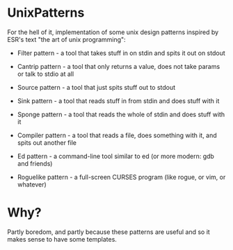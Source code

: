 # UnixPatterns
For the hell of it, implementation of some unix design patterns inspired by ESR's text "the art of unix programming":

* Filter pattern - a tool that takes stuff in on stdin and spits it out on stdout

* Cantrip pattern - a tool that only returns a value, does not take params or talk to stdio at all

* Source pattern - a tool that just spits stuff out to stdout

* Sink pattern - a tool that reads stuff in from stdin and does stuff with it

* Sponge pattern - a tool that reads the whole of stdin and does stuff with it

* Compiler pattern - a tool that reads a file, does something with it, and spits out another file

* Ed pattern - a command-line tool similar to ed (or more modern: gdb and friends)

* Roguelike pattern - a full-screen CURSES program (like rogue, or vim, or whatever)

# Why?

Partly boredom, and partly because these patterns are useful and so it makes sense to have some templates.

